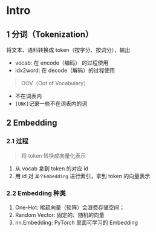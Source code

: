 # Intro

## 1 分词（Tokenization）
将文本、语料转换成 token（按字分、按词分），输出
- vocab: 在 encode（编码） 的过程使用
- idx2word: 在 decode（解码）的过程使用

>OOV（Out of Vocabulary）
- 不在词表内
- `[UNK]`记录一些不在词表内的词

## 2 Embedding

### 2.1 过程
>将 token 转换成向量化表示
1. 从 vocab 拿到 token 的对应 id
2. 用 id 对 `某个Embedding` 进行索引，拿到 token 的向量表示

### 2.2 Embedding 种类
1. One-Hot: 稀疏向量（矩阵）会浪费存储空间；
2. Random Vector: 固定的、随机的向量
3. nn.Embedding: PyTorch 里面可学习的 Embedding











